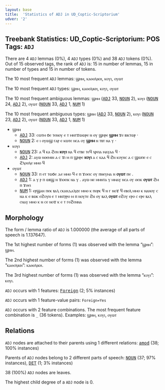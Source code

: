 ```yaml
---
layout: base
title:  'Statistics of ADJ in UD_Coptic-Scriptorium'
udver: '2'
---
```


## Treebank Statistics: UD_Coptic-Scriptorium: POS Tags: `ADJ`

There are 4 `ADJ` lemmas (0%), 4 `ADJ` types (0%) and 38 `ADJ` tokens (0%).
Out of 15 observed tags, the rank of `ADJ` is: 15 in number of lemmas, 15 in number of types and 15 in number of tokens.

The 10 most frequent `ADJ` lemmas: ϣⲏⲙ, ⲕⲁⲑⲟⲗⲓⲕⲏ, ⲕⲟⲩⲓ, ⲟⲩⲱⲧ

The 10 most frequent `ADJ` types:  ϣⲏⲙ, ⲕⲁⲑⲟⲗⲓⲕⲏ, ⲕⲟⲩⲓ, ⲟⲩⲱⲧ

The 10 most frequent ambiguous lemmas: ϣⲏⲙ (<tt><a href="cop_scriptorium-pos-ADJ.html">ADJ</a></tt> 33, <tt><a href="cop_scriptorium-pos-NOUN.html">NOUN</a></tt> 2), ⲕⲟⲩⲓ (<tt><a href="cop_scriptorium-pos-NOUN.html">NOUN</a></tt> 24, <tt><a href="cop_scriptorium-pos-ADJ.html">ADJ</a></tt> 2), ⲟⲩⲱⲧ (<tt><a href="cop_scriptorium-pos-NOUN.html">NOUN</a></tt> 33, <tt><a href="cop_scriptorium-pos-ADJ.html">ADJ</a></tt> 1, <tt><a href="cop_scriptorium-pos-NUM.html">NUM</a></tt> 1)

The 10 most frequent ambiguous types:  ϣⲏⲙ (<tt><a href="cop_scriptorium-pos-ADJ.html">ADJ</a></tt> 33, <tt><a href="cop_scriptorium-pos-NOUN.html">NOUN</a></tt> 2), ⲕⲟⲩⲓ (<tt><a href="cop_scriptorium-pos-NOUN.html">NOUN</a></tt> 23, <tt><a href="cop_scriptorium-pos-ADJ.html">ADJ</a></tt> 2), ⲟⲩⲱⲧ (<tt><a href="cop_scriptorium-pos-NOUN.html">NOUN</a></tt> 33, <tt><a href="cop_scriptorium-pos-ADJ.html">ADJ</a></tt> 1, <tt><a href="cop_scriptorium-pos-NUM.html">NUM</a></tt> 1)


* ϣⲏⲙ
  * <tt><a href="cop_scriptorium-pos-ADJ.html">ADJ</a></tt> 33: ⲥⲱⲧⲙ ϭⲉ ⲧⲉⲛⲟⲩ ⲉ ⲧ ⲙⲛⲧϫⲱⲱⲣⲉ ⲛ ⲟⲩ ϣⲏⲣⲉ <b>ϣⲏⲙ</b> ϫⲉ ⲃⲓⲕⲧⲱⲣ ·
  * <tt><a href="cop_scriptorium-pos-NOUN.html">NOUN</a></tt> 2: ⲉ ⲓ ⲟⲩⲱϣ ⲅⲁⲣ ⲉ ⲕⲱⲧⲉ ⲛⲥⲁ ⲟⲩ <b>ϣⲏⲙ</b> ⲛ ⲧⲃⲧ ⲛⲁ ⲩ ·
* ⲕⲟⲩⲓ
  * <tt><a href="cop_scriptorium-pos-NOUN.html">NOUN</a></tt> 23: ⲁ ϥ ⲕⲁ ϩⲉⲛ <b>ⲕⲟⲩⲓ</b> ⲛⲁ ϥ ⲉⲧⲃⲉ ⲧⲉϥ ⲭⲣⲉⲓⲁ ⲙⲁⲩⲁⲁ ϥ ·
  * <tt><a href="cop_scriptorium-pos-ADJ.html">ADJ</a></tt> 2: ⲁⲩⲱ ⲛⲟⲉⲙⲓⲛ ⲁ ⲥ ϫⲓ ⲙ ⲡ ϣⲏⲣⲉ <b>ⲕⲟⲩⲓ</b> ⲁ ⲥ ⲕⲁⲁ ϥ ϩⲛ ⲕⲟⲩⲛⲥ ⲁ ⲥ ϣⲱⲡⲉ ⲉ ⲥ ϩⲗⲟⲟⲗⲉ ⲙⲙⲟ ϥ
* ⲟⲩⲱⲧ
  * <tt><a href="cop_scriptorium-pos-NOUN.html">NOUN</a></tt> 33: ⲡ ⲉⲧ ⲧⲱϭⲉ ⲇⲉ ⲙⲙⲟ ϥ ⲉ ⲡ ϫⲟⲉⲓⲥ ⲟⲩ ⲡⲛⲉⲩⲙⲁ ⲛ <b>ⲟⲩⲱⲧ</b> ⲡⲉ .
  * <tt><a href="cop_scriptorium-pos-ADJ.html">ADJ</a></tt> 1: ⲁ ⲩ ⲣ ⲡ ⲱⲃϣ ⲛ ϫⲓⲟⲉⲓⲕ ⲛⲁ ⲩ . ⲁⲩⲱ ⲛⲉ ⲙⲙⲛⲧⲁ ⲩ ⲙⲙⲁⲩ ⲛⲥⲁ ⲟⲩ ⲟⲉⲓⲕ <b>ⲟⲩⲱⲧ</b> ϩⲙ ⲡ ϫⲟⲉⲓ
  * <tt><a href="cop_scriptorium-pos-NUM.html">NUM</a></tt> 1: ⲉⲣϣⲁⲛ ⲡⲉⲕ ⲃⲁⲗ ⲥⲕⲁⲛⲇⲁⲗⲓⲍⲉ ⲙⲙⲟ ⲕ ⲡⲟⲣⲕ ϥ ⲛ ⲅ ⲛⲟϫ ϥ ⲉⲃⲟⲗ ⲙⲙⲟ ⲕ ⲛⲁⲛⲟⲩ ⲥ ⲛⲁ ⲕ ⲉ ⲃⲱⲕ ⲉϩⲟⲩⲛ ⲉ ⲧ ⲙⲛⲧⲣⲣⲟ ⲙ ⲡ ⲛⲟⲩⲧⲉ ϩⲛ ⲟⲩ ⲃⲁⲗ <b>ⲟⲩⲱⲧ</b> ⲉϩⲟⲩ ⲉⲣⲟ ⲥ ⲉⲣⲉ ⲃⲁⲗ ⲥⲛⲁⲩ ⲙⲙⲟ ⲕ ⲛ ⲥⲉ ⲛⲟϫ ⲕ ⲉ ⲧ ⲅⲉϩⲉⲛⲛⲁ

## Morphology

The form / lemma ratio of `ADJ` is 1.000000 (the average of all parts of speech is 1.137647).

The 1st highest number of forms (1) was observed with the lemma “ϣⲏⲙ”: ϣⲏⲙ.

The 2nd highest number of forms (1) was observed with the lemma “ⲕⲁⲑⲟⲗⲓⲕⲏ”: ⲕⲁⲑⲟⲗⲓⲕⲏ.

The 3rd highest number of forms (1) was observed with the lemma “ⲕⲟⲩⲓ”: ⲕⲟⲩⲓ.

`ADJ` occurs with 1 features: <tt><a href="cop_scriptorium-feat-Foreign.html">Foreign</a></tt> (2; 5% instances)

`ADJ` occurs with 1 feature-value pairs: `Foreign=Yes`

`ADJ` occurs with 2 feature combinations.
The most frequent feature combination is `_` (36 tokens).
Examples: ϣⲏⲙ, ⲕⲟⲩⲓ, ⲟⲩⲱⲧ


## Relations

`ADJ` nodes are attached to their parents using 1 different relations: <tt><a href="cop_scriptorium-dep-amod.html">amod</a></tt> (38; 100% instances)

Parents of `ADJ` nodes belong to 2 different parts of speech: <tt><a href="cop_scriptorium-pos-NOUN.html">NOUN</a></tt> (37; 97% instances), <tt><a href="cop_scriptorium-pos-DET.html">DET</a></tt> (1; 3% instances)

38 (100%) `ADJ` nodes are leaves.

The highest child degree of a `ADJ` node is 0.

